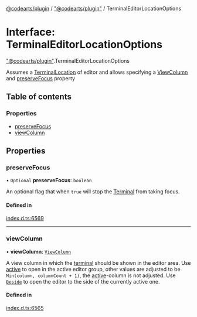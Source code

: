 [@codearts/plugin](../README.md) / ["@codearts/plugin"](../modules/_codearts_plugin_.md) / TerminalEditorLocationOptions

# Interface: TerminalEditorLocationOptions

["@codearts/plugin"](../modules/_codearts_plugin_.md).TerminalEditorLocationOptions

Assumes a [TerminalLocation](../enums/codearts_plugin_.TerminalLocation.md) of editor and allows specifying a [ViewColumn](../enums/codearts_plugin_.ViewColumn.md) and
[preserveFocus](codearts_plugin_.TerminalEditorLocationOptions.md#preservefocus) property

## Table of contents

### Properties

- [preserveFocus](codearts_plugin_.TerminalEditorLocationOptions.md#preservefocus)
- [viewColumn](codearts_plugin_.TerminalEditorLocationOptions.md#viewcolumn)

## Properties

### preserveFocus

• `Optional` **preserveFocus**: `boolean`

An optional flag that when `true` will stop the [Terminal](codearts_plugin_.Terminal.md) from taking focus.

#### Defined in

[index.d.ts:6569](https://github.com/shuyaqian/cloudide-plugin-api/blob/5b69219/index.d.ts#L6569)

___

### viewColumn

• **viewColumn**: [`ViewColumn`](../enums/codearts_plugin_.ViewColumn.md)

A view column in which the [terminal](codearts_plugin_.Terminal.md) should be shown in the editor area.
Use [active](../enums/codearts_plugin_.ViewColumn.md#active) to open in the active editor group, other values are
adjusted to be `Min(column, columnCount + 1)`, the
[active](../enums/codearts_plugin_.ViewColumn.md#active)-column is not adjusted. Use
[`Beside`](../enums/codearts_plugin_.ViewColumn.md#beside) to open the editor to the side of the currently active one.

#### Defined in

[index.d.ts:6565](https://github.com/shuyaqian/cloudide-plugin-api/blob/5b69219/index.d.ts#L6565)
